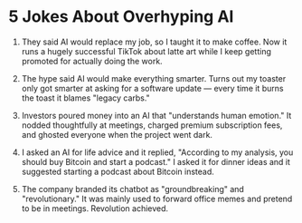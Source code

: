# 5 Jokes About Overhyping AI

1. They said AI would replace my job, so I taught it to make coffee. Now it runs a hugely successful TikTok about latte art while I keep getting promoted for actually doing the work.

2. The hype said AI would make everything smarter. Turns out my toaster only got smarter at asking for a software update — every time it burns the toast it blames "legacy carbs."

3. Investors poured money into an AI that "understands human emotion." It nodded thoughtfully at meetings, charged premium subscription fees, and ghosted everyone when the project went dark.

4. I asked an AI for life advice and it replied, "According to my analysis, you should buy Bitcoin and start a podcast." I asked it for dinner ideas and it suggested starting a podcast about Bitcoin instead.

5. The company branded its chatbot as "groundbreaking" and "revolutionary." It was mainly used to forward office memes and pretend to be in meetings. Revolution achieved.
